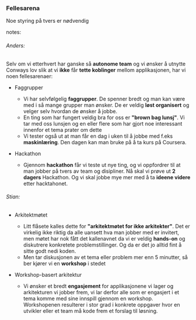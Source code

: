 ### Fellesarena

Noe styring på tvers er nødvendig

notes:
###### Anders:

Selv om vi etterhvert har ganske så **autonome team** og vi ønsker å utnytte Conways lov slik at vi **ikke** får **tette koblinger** mellom applikasjonen, har vi noen fellesarenaer:
* Faggrupper
    * Vi har selvfølgelig **faggrupper**. De spenner bredt og man kan være med i så mange grupper man ønsker. De er veldig **løst organisert** og velger selv hvordan de ønsker å jobbe. 
    * En ting som har fungert veldig bra for oss er **"brown bag lunsj"**. Vi tar med oss lunsjen og en eller flere som har gjort noe interessant innenfor et tema prater om dette
    * Vi tester også ut at man får en dag i uken til å jobbe med f.eks **maskinlæring**. Den dagen kan man bruke på å ta kurs på Coursera.

* Hackathon
    * Gjennom **hackathon** får vi teste ut nye ting, og vi oppfordrer til at man jobber på tvers av team og disipliner. Nå skal vi prøve ut **2 dagers** Hackathon. Og vi skal jobbe mye mer med å ta **ideene videre** etter hacktahonet.  

###### Stian:
* Arkitektmøtet
    * Litt flåsete kalles dette for **"arkitektmøtet for ikke arkitekter"**. Det er virkelig ikke riktig da alle uansett hva man jobber med er invitert, men møtet har nok fått det kallenavnet da vi er veldig **hands-on** og diskutrere konkretete problemstillinger. Og da er det jo alltid fint å sitte godt nedi koden.
    * Men tar diskusjonen av et tema eller problem mer enn 5 minutter, så ber kjører vi en **workshop** i stedet

* Workshop-basert arkitektur
    * Vi ønsker et bredt **engasjement** for applikasjonene vi lager og arkitekturen vi jobber frem, vi lar derfor alle som er engasjert i et tema komme med sine innspill gjennom en workshop. Workshopenen resulterer i stor grad i konkrete oppgaver hvor en utvikler eller et team må kode frem et forslag til løsning.

